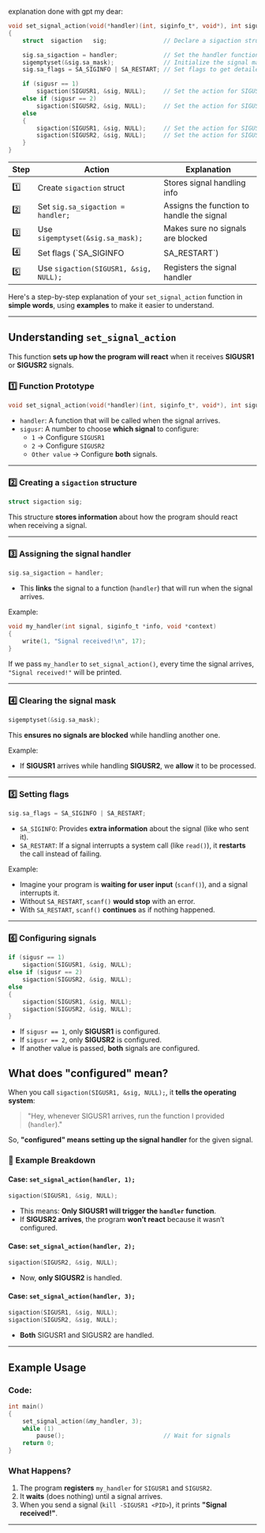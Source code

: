 explanation done with gpt my dear: 

```c
void set_signal_action(void(*handler)(int, siginfo_t*, void*), int sigusr)
{
	struct	sigaction	sig;				// Declare a sigaction structure

	sig.sa_sigaction = handler;				// Set the handler function for the signal
	sigemptyset(&sig.sa_mask);				// Initialize the signal mask to empty
	sig.sa_flags = SA_SIGINFO | SA_RESTART;	// Set flags to get detailed signal info and restart interrupted system calls

	if (sigusr == 1)
		sigaction(SIGUSR1, &sig, NULL);		// Set the action for SIGUSR1
	else if (sigusr == 2)
		sigaction(SIGUSR2, &sig, NULL);		// Set the action for SIGUSR2
	else
	{
		sigaction(SIGUSR1, &sig, NULL);		// Set the action for SIGUSR1
		sigaction(SIGUSR2, &sig, NULL);		// Set the action for SIGUSR2
	}
}

```

| Step | Action | Explanation |
|------|--------|------------|
| 1️⃣  | Create `sigaction` struct | Stores signal handling info |
| 2️⃣  | Set `sig.sa_sigaction = handler;` | Assigns the function to handle the signal |
| 3️⃣  | Use `sigemptyset(&sig.sa_mask);` | Makes sure no signals are blocked |
| 4️⃣  | Set flags (`SA_SIGINFO | SA_RESTART`) | Gives extra info and prevents system calls from failing |
| 5️⃣  | Use `sigaction(SIGUSR1, &sig, NULL);` | Registers the signal handler |


Here's a step-by-step explanation of your `set_signal_action` function in **simple words**, using **examples** to make it easier to understand.

---

## Understanding `set_signal_action`
This function **sets up how the program will react** when it receives **SIGUSR1** or **SIGUSR2** signals.

### 1️⃣ Function Prototype
```c
void set_signal_action(void(*handler)(int, siginfo_t*, void*), int sigusr)
```
- `handler`: A function that will be called when the signal arrives.
- `sigusr`: A number to choose **which signal** to configure:
  - `1` → Configure `SIGUSR1`
  - `2` → Configure `SIGUSR2`
  - `Other value` → Configure **both** signals.

---

### 2️⃣ Creating a `sigaction` structure
```c
struct sigaction sig;
```
This structure **stores information** about how the program should react when receiving a signal.

---

### 3️⃣ Assigning the signal handler
```c
sig.sa_sigaction = handler;
```
- This **links** the signal to a function (`handler`) that will run when the signal arrives.

Example:
```c
void my_handler(int signal, siginfo_t *info, void *context)
{
	write(1, "Signal received!\n", 17);
}
```
If we pass `my_handler` to `set_signal_action()`, every time the signal arrives, `"Signal received!"` will be printed.

---

### 4️⃣ Clearing the signal mask
```c
sigemptyset(&sig.sa_mask);
```
This **ensures no signals are blocked** while handling another one.

Example:
- If **SIGUSR1** arrives while handling **SIGUSR2**, we **allow** it to be processed.

---

### 5️⃣ Setting flags
```c
sig.sa_flags = SA_SIGINFO | SA_RESTART;
```
- `SA_SIGINFO`: Provides **extra information** about the signal (like who sent it).
- `SA_RESTART`: If a signal interrupts a system call (like `read()`), it **restarts** the call instead of failing.

Example:
- Imagine your program is **waiting for user input** (`scanf()`), and a signal interrupts it.
- Without `SA_RESTART`, `scanf()` **would stop** with an error.
- With `SA_RESTART`, `scanf()` **continues** as if nothing happened.

---

### 6️⃣ Configuring signals
```c
if (sigusr == 1)
	sigaction(SIGUSR1, &sig, NULL);
else if (sigusr == 2)
	sigaction(SIGUSR2, &sig, NULL);
else
{
	sigaction(SIGUSR1, &sig, NULL);
	sigaction(SIGUSR2, &sig, NULL);
}
```
- If `sigusr == 1`, only **SIGUSR1** is configured.
- If `sigusr == 2`, only **SIGUSR2** is configured.
- If another value is passed, **both** signals are configured.


## What does "configured" mean?
When you call `sigaction(SIGUSR1, &sig, NULL);`, it **tells the operating system**:

> "Hey, whenever SIGUSR1 arrives, run the function I provided (`handler`)."

So, **"configured" means setting up the signal handler** for the given signal.

### 🔹 Example Breakdown
#### Case: `set_signal_action(handler, 1);`
```c
sigaction(SIGUSR1, &sig, NULL);
```
- This means: **Only SIGUSR1 will trigger the `handler` function**.
- If **SIGUSR2 arrives**, the program **won’t react** because it wasn’t configured.

#### Case: `set_signal_action(handler, 2);`
```c
sigaction(SIGUSR2, &sig, NULL);
```
- Now, **only SIGUSR2** is handled.

#### Case: `set_signal_action(handler, 3);`
```c
sigaction(SIGUSR1, &sig, NULL);
sigaction(SIGUSR2, &sig, NULL);
```
- **Both** SIGUSR1 and SIGUSR2 are handled.

---

## Example Usage
### Code:
```c
int main()
{
	set_signal_action(&my_handler, 3);
	while (1)
		pause();							// Wait for signals
	return 0;
}
```
### What Happens?
1. The program **registers** `my_handler` for `SIGUSR1` and `SIGUSR2`.
2. It **waits** (does nothing) until a signal arrives.
3. When you send a signal (`kill -SIGUSR1 <PID>`), it prints **"Signal received!"**.

---


